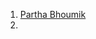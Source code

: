 1. [Partha Bhoumik](https://www.youtube.com/watch?v=ysgy8VOb-U4&list=PLJh97ekrGHeKnnsQqBmP1gG4Pki1OLejM)
2. 